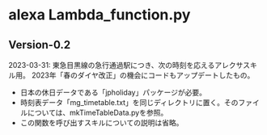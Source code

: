 # alexa Lambda_function.py
## Version-0.2
2023-03-31:
東急目黒線の急行通過駅につき、次の時刻を応えるアレクサスキル用。
2023年「春のダイヤ改正」の機会にコードもアップデートしたもの。

- 日本の休日データである「jpholiday」パッケージが必要。
- 時刻表データ「mg_timetable.txt」を同じディレクトリに置く。そのファイルについては、mkTimeTableData.pyを参照。
- この関数を呼び出すスキルについての説明は省略。  

